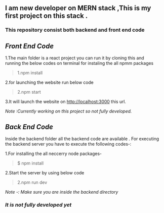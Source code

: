 ## I am new developer on MERN stack ,This is my first project on this stack .

### This repository consist both backend and front end code

## _Front End Code_

1.The main folder is a react project you can run it by cloning this and running the below codes on terminal for instaling the all npmm packages

> 1.npm install

2.for launching the website run below code

> 2.npm start

3.It will launch the website on [http://localhost:3000](htttp://localhost:3000) this url.

_Note :Currently working on this project so not fully developed._

## _Back End Code_

Inside the backend folder all the backend code are available . For executing the backend server you have to execute the following codes-:

1.For installing the all neccerry node packages-

> \$ npm install

2.Start the server by using below code

> 2.npm run dev

_Note -: Make sure you are inside the backend directory_

### _It is not fully developed yet_

